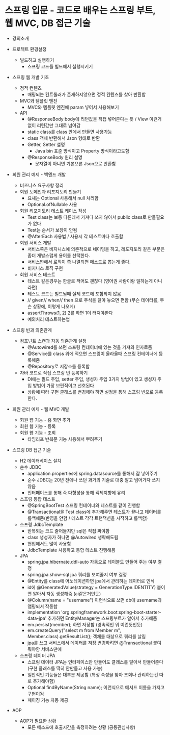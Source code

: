 # 스프링 입문 - 코드로 배우는 스프링 부트, 웹 MVC, DB 접근 기술
- 강의소개

- 프로젝트 환경설정
  - 빌드하고 실행하기
    - 스프링 코드를 빌드해서 실행시키기

- 스프링 웹 개발 기초
  - 정적 컨텐츠
    - 매핑되는 컨트롤러가 존재하지않으면 정적 컨텐츠를 찾아 반환함
  - MVC와 템플릿 엔진
    - MVC와 템플릿 엔진에 param 넣어서 사용해보기
  - API
    - @ResponseBody body에 리턴값을 직접 넣어준다는 뜻 / View 이런거 없이 리턴값만 그대로 넘어감
    - static class를 class 안에서 만들면 사용가능
    - class 객체 반환해서 Json 형태로 반환
    - Getter, Setter 설명
      - Java bin 표준 방식이고 Property 방식이라고도함
    - @ResponseBody 원리 설명
      - 문자열이 아니면 기본으론 Json으로 반환함

- 회원 관리 예제 - 백엔드 개발
  - 비즈니스 요구사항 정리
  - 회원 도메인과 리포지토리 만들기
    - 요새는 Optional 사용해서 null 처리함
    - Optional.ofNullable 사용
  - 회원 리포지토리 테스트 케이스 작성
    - Test class는 보통 다른데서 가져다 쓰지 않아서 public class로 만들필요가 없다
    - Test는 순서가 보장이 안됨
    - @AfterEach 사용법 / 사용시 각 테스트마다 호출함
  - 회원 서비스 개발
    - 서비스쪽은 비지니스에 의존적으로 네이밍을 하고, 레포지토리 같은 부분은 좀더 개발스럽게 용어를 선택한다.
    - 서비스딴에서 로직이 쭉 나열되면 메소드로 뽑는게 좋다.
    - 비지니스 로직 구현
  - 회원 서비스 테스트
    - 테스트 같은경우는 한글로 적어도 괜찮다 (영어권 사람이랑 일하는게 아니라면)
    - 테스트 코드는 빌드될때 실제 코드에 포함되지 않음
    - // given// when// then 으로 주석을 달아 놓으면 편함 (무슨 데이터를, 무슨 상황에, 이렇게 나오게)
    - assertThrows(1, 2) 2를 하면 1이 터져야한다
    - 예외처리 테스트하는법

- 스프링 빈과 의존관계
  - 컴포넌트 스캔과 자동 의존관계 설정
    - @Autowired를 쓰면 스프링 컨테이너에 있는 것을 가져와 인자로줌
    - @Service를 class 위에 적으면 스프링이 올라올때 스프링 컨테이너에 등록해줌
    - @Repository로 저장소를 등록함
  - 자바 코드로 직접 스프링 빈 등록하기
    - DI에는 필드 주입, setter 주입, 생성자 주입 3가지 방법이 있고 생성자 주입 방법이 가장 보편적이고 선호된다
    - 상황에 따라 구현 클래스를 변경해야 하면 설정을 통해 스프링 빈으로 등록한다.

- 회원 관리 예제 - 웹 MVC 개발
  - 회원 웹 기능 - 홈 화면 추가
  - 회원 웹 기능 - 등록
  - 회원 웹 기능 - 조회
    - 타임리프 반복문 기능 사용해서 뿌려주기

- 스프링 DB 접근 기술
  - H2 데이터베이스 설치
  - 순수 JDBC
    - application.properties에 spring.datasource를 통해서 갑 넣어주기
    - 순수 JDBC는 20년 전에나 쓰던 과거의 기술로 대충 알고 넘어가자 쓰지 않음
    - 인터페이스를 통해 즉 다형성을 통해 객체지향에 유리
  - 스프링 통합 테스트
    - @SpringBootTest 스프링 컨테이너와 테스트를 같이 진행함
    - @Transactional을 Test class에 추가해주면 테스트가 끝나고 데이터를 롤백해줌(반영을 안함 / 테스트 각각 트랜잭션을 시작하고 롤백함)
  - 스프링 JdbcTemplate
    - 반복되는 코드 줄어들지만 sql은 직접 짜야함
    - class 생성자가 하나면 @Autowired 생략해도됨
    - 현업에서도 많이 사용함
    - JdbcTemplate 사용하고 통합 테스트 진행해봄
  - JPA
    - spring.jpa.hibernate.ddl-auto 자동으로 테이블도 만들어 주는 여부 결정
    - spring.jpa.show-sql jpa 쿼리를 보여줄지 여부 결정
    - @Entity를 class에 어노테이션하면 jpa에서 관리하는 데이터로 인식
    - id에 @GeneratedValue(strategy = GenerationType.IDENTITY) 붙이면 알아서 자동 생성해줌 (ai같은거인듯)
    - @Column(name = "username") 이런식으로 쓰면 db에 username과 맵핑되서 작동함
    - implementation 'org.springframework.boot:spring-boot-starter-data-jpa' 추가하면 EntityManager는 스프링부트가 알아서 추가해줌
    - em.persist(member); 하면 저장함 (영속적인 뭐 이런뜻인듯)
    - em.createQuery("select m from Member m", Member.class).getResultList();
    객체를 대상으로 쿼리를 날림
    - jpa를 쓰고 서비스에서 데이터를 저장 변경하려면 @Transactional 붙여줘야함 서비스딴에
  - 스프링 데이터 JPA
    - 스프링 데이터 JPA는 인터페이스만 만들어도 클래스를 알아서 만들어준다 (구현 클래스를 딱히 안만들고 사용 가능)
    - 일반적인 기능들은 대부분 제공함 (특정 속성을 찾아 조회나 관리하는건 따로 추가해야함)
    - Optional<Member> findByName(String name); 이런식으로 메서드 이름을 가지고 구현이됨
    - 페이징 기능 자동 제공

- AOP
  - AOP가 필요한 상황
    - 모든 메소드에 호출시간을 측정하려는 상황 (공통관심사항)